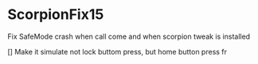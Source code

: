 # ScorpionFix15
Fix SafeMode crash when call come and when scorpion tweak is installed

[] Make it simulate not lock buttom press, but home button press fr
